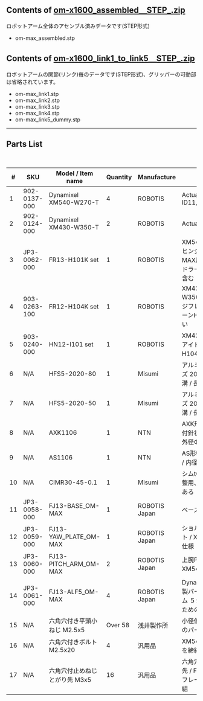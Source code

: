 ## Contents of [om-x1600_assembled＿STEP_.zip](https://github.com/ROBOTIS-JAPAN-GIT/open_manipulator/blob/open_manipulator_max/open_manipulator_max_Hardware/om-max_assembled_STEP_.zip) <br>
ロボットアーム全体のアセンブル済みデータです(STEP形式)
- om-max_assembled.stp <br>

## Contents of [om-x1600_link1_to_link5＿STEP_.zip](https://github.com/ROBOTIS-JAPAN-GIT/open_manipulator/blob/open_manipulator_max/open_manipulator_max_Hardware/om-max_link1_to_link5_STEP_.zip) <br>
ロボットアームの関節(リンク)毎のデータです(STEP形式)、グリッパーの可動部は省略されています。
- om-max_link1.stp <br>
- om-max_link2.stp <br>
- om-max_link3.stp <br>
- om-max_link4.stp <br>
- om-max_link5_dummy.stp <br>


---
## Parts List <br>
<br>

| #   | SKU          | Model / Item name      | Quantity | Manufacture | Note                                                          | 
| --- | ------------ | ---------------------- | -------- | ----------- | ------------------------------------------------------------- | 
| 1   | 902-0137-000 | Dynamixel XM540-W270-T | 4        | ROBOTIS     | Actuator ID11,ID12(Double),ID13.                              | 
| 2   | 902-0124-000 | Dynamixel XM430-W350-T | 2        | ROBOTIS     | Actuator ID14,ID15.                                           | 
| 3   | JP3-0062-000 | FR13-H101K set         | 1        | ROBOTIS     | XM540-W270(ID13)用ヒンジフレーム OM-MAX用に一部追加工. アイドラーホーンHN13-I101含む | 
| 4   | 903-0263-100 | FR12-H104K set         | 1        | ROBOTIS     | XM430-W350(ID14,ID15)用ヒンジフレーム. アイドラーホーンHN12-I101は含まない | 
| 5   | 903-0240-000 | HN12-I101 set          | 1        | ROBOTIS     | XM430-W350(ID14)用アイドラーホーン. FR12-H104用.                    | 
| 6   | N/A          | HFS5-2020-80           | 1        | Misumi      | アルミフレーム ５シリーズ 20x20ｍｍ 1列溝 4面溝 / 長さ80mm              | 
| 7   | N/A          | HFS5-2020-50           | 1        | Misumi      | アルミフレーム ５シリーズ 20x20ｍｍ 1列溝 4面溝 / 長さ50mm              | 
| 8   | N/A          | AXK1106                 | 1        | NTN      | AXK形（スラスト保持器付針状ころ） / 内径Φ30 外径Φ47 t2.0              | 
| 9   | N/A          | AS1106                 | 1        | NTN      | AS形軌道輪（ワッシャ） / 内径Φ30 外径Φ47 t1.0             | 
| 10  | N/A          | CIMR30-45-0.1 | 1       | Misumi      | シムt0.1 / スラスト軸受調整用、使用しない場合もある  |
| 11  | JP3-0058-000 | FJ13-BASE_OM-MAX             | 1        | ROBOTIS Japan      | ベースプレート                              | 
| 12  | JP3-0059-000 | FJ13-YAW_PLATE_OM-MAX       | 1        | ROBOTIS Japan      | ショルダーYaw軸プレート / XM540ダブルサーボ仕様  | 
| 13  | JP3-0060-000 | FJ13-PITCH_ARM_OM-MAX       | 2        | ROBOTIS Japan      | 上腕Pitch軸可動アーム / XM540ダブルサーボ仕様 | 
| 14  | JP3-0061-000 | FJ13-ALF5_OM-MAX              | 4        | ROBOTIS Japan      | Dynamixel及びROBOTIS製パーツとアルミフレーム ５シリーズを連結するための部品 |
| 15  | N/A          | 六角穴付き平頭小ねじ M2.5x5 | Over 58       | 浅井製作所      | 小径低頭ネジ / 複数箇所のパーツ間締結 |
| 16  | N/A          | 六角穴付きボルト M2.5x20 | 4       | 汎用品      | XM540とベースプレートを締結 |
| 17  | N/A          | 六角穴付止めねじ とがり先 M3x5 | 16       | 汎用品      | 六角穴付止めねじ とがり先 / FJ13-ALF5とアルミフレーム ５シリーズを締結  |



